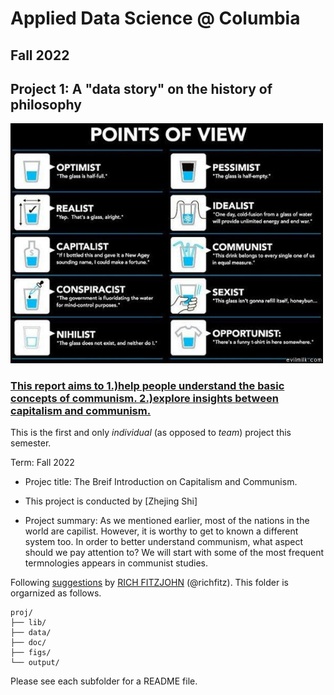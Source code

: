 # Applied Data Science @ Columbia
## Fall 2022
## Project 1: A "data story" on the history of philosophy

<img src="figs/100126-the-glass.jpeg" width="500">

### [This report aims to 1.)help people understand the basic concepts of communism. 2.)explore insights between capitalism and communism.](doc/)
This is the first and only *individual* (as opposed to *team*) project this semester. 

Term: Fall 2022

+ Projec title: The Breif Introduction on Capitalism and Communism.
+ This project is conducted by [Zhejing Shi]

+ Project summary: As we mentioned earlier, most of the nations in the world are capilist. However, it is worthy to get to known a different system too. In order to better understand communism, what aspect should we pay attention to? We will start with some of the most frequent termnologies appears in communist studies.

Following [suggestions](http://nicercode.github.io/blog/2013-04-05-projects/) by [RICH FITZJOHN](http://nicercode.github.io/about/#Team) (@richfitz). This folder is orgarnized as follows.

```
proj/
├── lib/
├── data/
├── doc/
├── figs/
└── output/
```

Please see each subfolder for a README file.
